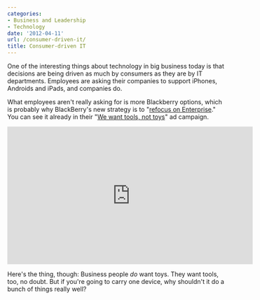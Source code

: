 ```yaml
---
categories:
- Business and Leadership
- Technology
date: '2012-04-11'
url: /consumer-driven-it/
title: Consumer-driven IT
---
```


One of the interesting things about technology in big business today is that decisions are being driven as much by consumers as they are by IT departments. Employees are asking their companies to support iPhones, Androids and iPads, and companies do.

What employees aren't really asking for is more Blackberry options, which is probably why BlackBerry's new strategy is to "<a href="http://www.asymco.com/2012/03/30/rim-to-give-up/">refocus on Enterprise</a>." You can see it already in their "<a href="https://www.youtube.com/watch?v=p5GtaCHGlOo">We want tools, not toys</a>" ad campaign.

<div class="fluid-vids"><iframe class="alignc" width="560" height="315" src="https://www.youtube.com/embed/p5GtaCHGlOo?rel=0" frameborder="0" allowfullscreen></iframe></div>

Here's the thing, though: Business people <em>do</em> want toys. They want tools, too, no doubt. But if you're going to carry one device, why shouldn't it do a bunch of things really well?